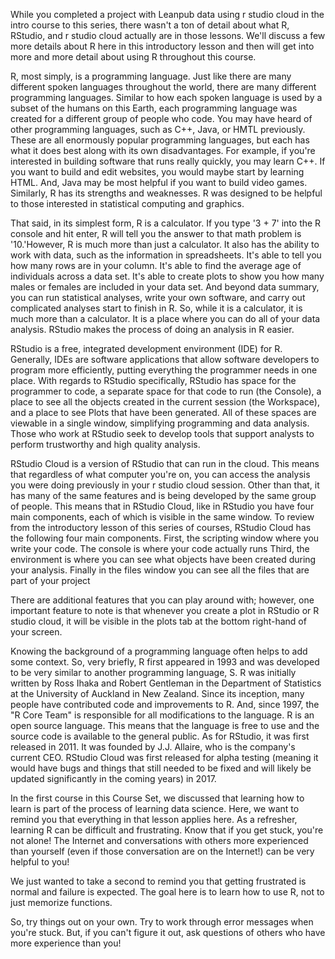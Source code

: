 While you completed a project with Leanpub data using r studio cloud in the intro course to this series, there wasn't a ton of detail about what R, RStudio, and r studio cloud actually are in those lessons. We'll discuss a few more details about R here in this introductory lesson and then will get into more and more detail about using R throughout this course.

R, most simply, is a programming language. Just like there are many different spoken languages throughout the world, there are many different programming languages. Similar to how each spoken language is used by a subset of the humans on this Earth, each programming language was created for a different group of people who code. You may have heard of other programming languages, such as C++, Java, or HMTL previously. These are all enormously popular programming languages, but each has what it does best along with its own disadvantages. For example, if you're interested in building software that runs really quickly, you may learn C++. If you want to build and edit websites, you would maybe start by learning HTML. And, Java may be most helpful if you want to build video games. Similarly, R has its strengths and weaknesses. R was designed to be helpful to those interested in statistical computing and graphics. 

That said, in its simplest form, R is a calculator. If you type '3 + 7' into the R console and hit enter, R will tell you the answer to that math problem is '10.'However, R is much more than just a calculator. It also has the ability to work with data, such as the information in spreadsheets. It's able to tell you how many rows are in your column. It's able to find the average age of individuals across a data set. It's able to create plots to show you how many males or females are included in your data set. And beyond data summary, you can run statistical analyses, write your own software, and carry out complicated analyses start to finish in R. So, while it is a calculator, it is much more than a calculator. It is a place where you can do all of your data analysis. RStudio makes the process of doing an analysis in R easier.

RStudio is a free, integrated development environment (IDE) for R. Generally, IDEs are software applications that allow software developers to program more efficiently, putting everything the programmer needs in one place. With regards to RStudio specifically, RStudio has space for the programmer to code, a separate space for that code to run (the Console), a place to see all the objects created in the current session (the Workspace), and a place to see Plots that have been generated. All of these spaces are viewable in a single window, simplifying programming and data analysis. Those who work at RStudio seek to develop tools that support analysts to perform trustworthy and high quality analysis.

RStudio Cloud is a version of RStudio that can run in the cloud. This means that regardless of what computer you're on, you can access the analysis you were doing previously in your r studio cloud session. Other than that, it has many of the same features and is being developed by the same group of people. This means that in RStudio Cloud, like in RStudio you have four main components, each of which is visible in the same window. To review from the introductory lesson of this series of courses, RStudio Cloud has the following four main components. First, the scripting window where you write your code. The console is where your code actually runs Third, the environment is where you can see what objects have been created during your analysis. Finally in the files window you can see all the files that are part of your project

There are additional features that you can play around with; however, one important feature to note is that whenever you create a plot in RStudio or R studio cloud, it will be visible in the plots tab at the bottom right-hand of your screen.

Knowing the background of a programming language often helps to add some context. So, very briefly, R first appeared in 1993 and was developed to be very similar to another programming language, S. R was initially written by Ross Ihaka and Robert Gentleman in the Department of Statistics at the University of Auckland in New Zealand. Since its inception, many people have contributed code and improvements to R. And, since 1997, the "R Core Team" is responsible for all modifications to the language. R is an open source language. This means that the language is free to use and the source code is available to the general public. As for RStudio, it was first released in 2011. It was founded by J.J. Allaire, who is the company's current CEO. RStudio Cloud was first released for alpha testing (meaning it would have bugs and things that still needed to be fixed and will likely be updated significantly in the coming years) in 2017.

In the first course in this Course Set, we discussed that learning how to learn is part of the process of learning data science. Here, we want to remind you that everything in that lesson applies here. As a refresher, learning R can be difficult and frustrating. Know that if you get stuck, you're not alone! The Internet and conversations with others more experienced than yourself (even if those conversation are on the Internet!) can be very helpful to you!

We just wanted to take a second to remind you that getting frustrated is normal and failure is expected. The goal here is to learn how to use R, not to just memorize functions. 

So, try things out on your own. Try to work through error messages when you're stuck. But, if you can't figure it out, ask questions of others who have more experience than you!
